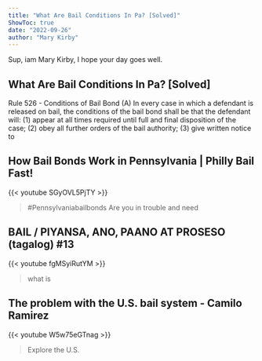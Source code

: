 ```yaml
---
title: "What Are Bail Conditions In Pa? [Solved]"
ShowToc: true 
date: "2022-09-26"
author: "Mary Kirby" 
---
```


Sup, iam Mary Kirby, I hope your day goes well.
## What Are Bail Conditions In Pa? [Solved]
Rule 526 - Conditions of Bail Bond (A) In every case in which a defendant is released on bail, the conditions of the bail bond shall be that the defendant will: (1) appear at all times required until full and final disposition of the case; (2) obey all further orders of the bail authority; (3) give written notice to 


## How Bail Bonds Work in Pennsylvania | Philly Bail Fast!
{{< youtube SGyOVL5PjTY >}}
>#Pennsylvaniabailbonds Are you in trouble and need 

## BAIL / PIYANSA, ANO, PAANO AT PROSESO (tagalog) #13
{{< youtube fgMSyiRutYM >}}
>what is 

## The problem with the U.S. bail system - Camilo Ramirez
{{< youtube W5w75eGTnag >}}
>Explore the U.S. 

